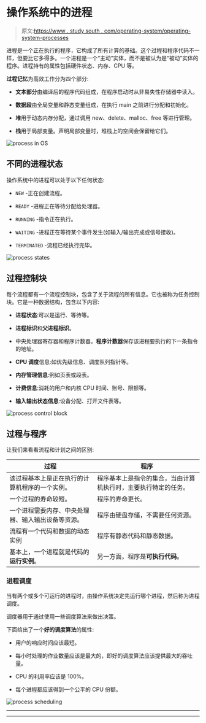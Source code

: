 # 操作系统中的进程

> 原文:[https://www . study south . com/operating-system/operating-system-processes](https://www.studytonight.com/operating-system/operating-system-processes)

进程是一个正在执行的程序，它构成了所有计算的基础。这个过程和程序代码不一样，但要比它多得多。一个进程是一个“主动”实体，而不是被认为是“被动”实体的程序。进程持有的属性包括硬件状态、内存、CPU 等。

**过程记忆**为高效工作分为四个部分:

*   **文本部分**由编译后的程序代码组成，在程序启动时从非易失性存储器中读入。

*   **数据段**由全局变量和静态变量组成，在执行 main 之前进行分配和初始化。

*   **堆**用于动态内存分配，通过调用 new、delete、malloc、free 等进行管理。

*   **栈**用于局部变量。声明局部变量时，堆栈上的空间会保留给它们。

![process in OS](../Images/0bcde186dc5f09cc21f6d6a98ca27b62.png)

## 不同的进程状态

操作系统中的进程可以处于以下任何状态:

*   `NEW` -正在创建流程。

*   `READY` -进程正在等待分配给处理器。

*   `RUNNING` -指令正在执行。

*   `WAITING` -进程正在等待某个事件发生(如输入/输出完成或信号接收)。

*   `TERMINATED` -流程已经执行完毕。

![process states](../Images/40d5af318959616538327d2ed9421410.png)

## 过程控制块

每个流程都有一个流程控制块，包含了关于流程的所有信息。它也被称为任务控制块。它是一种数据结构，包含以下内容:

*   **进程状态**:可以是运行、等待等。

*   **进程标识**和**父进程标识**。

*   中央处理器寄存器和程序计数器。**程序计数器**保存该进程要执行的下一条指令的地址。

*   **CPU 调度**信息:如优先级信息、调度队列指针等。

*   **内存管理信息**:例如页表或段表。

*   **计费信息**:消耗的用户和内核 CPU 时间、账号、限额等。

*   **输入输出状态信息**:设备分配、打开文件表等。

![process control block](../Images/5ad85ff9ecc14edc20d71433209e9cd9.png)

## 过程与程序

让我们来看看流程和计划之间的区别:

| 过程 | 程序 |
| --- | --- |
| 该过程基本上是正在执行的计算机程序的一个实例。 | 程序基本上是指令的集合，当由计算机执行时，主要执行特定的任务。 |
| 一个过程的寿命较短。 | 程序的寿命更长。 |
| 一个进程需要内存、中央处理器、输入输出设备等资源。 | 程序由硬盘存储，不需要任何资源。 |
| 流程有一个代码和数据的动态实例 | 程序有静态代码和静态数据。 |
| 基本上，一个进程就是代码的**运行实例**。 | 另一方面，程序是**可执行代码**。 |

### 进程调度

当有两个或多个可运行的进程时，由操作系统决定先运行哪个进程，然后称为进程调度。

调度器用于通过使用一些调度算法来做出决策。

下面给出了一个**好的调度算法**的属性:

*   用户的响应时间应该最短。

*   每小时处理的作业数量应该是最大的，即好的调度算法应该提供最大的吞吐量。

*   CPU 的利用率应该是 100%。

*   每个进程都应该得到一个公平的 CPU 份额。

![process scheduling](../Images/5ad85ff9ecc14edc20d71433209e9cd9.png)

* * *

* * *